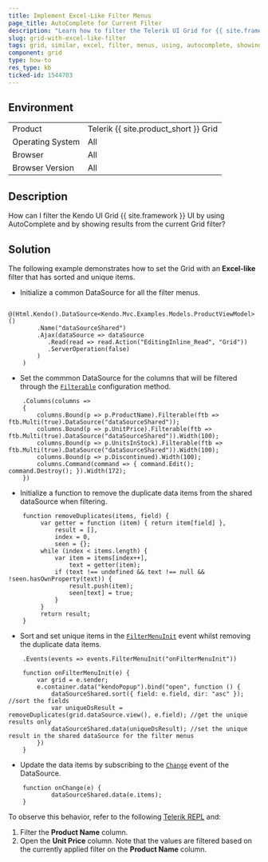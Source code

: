 ```yaml
---
title: Implement Excel-Like Filter Menus
page_title: AutoComplete for Current Filter
description: "Learn how to filter the Telerik UI Grid for {{ site.framework }} by using AutoComplete and by showing results from the current Grid filter."
slug: grid-with-excel-like-filter
tags: grid, similar, excel, filter, menus, using, autocomplete, showing, results, current, filtering
component: grid
type: how-to
res_type: kb
ticked-id: 1544703
---
```


## Environment

<table>
 <tr>
  <td>Product</td>
  <td>Telerik {{ site.product_short }} Grid</td>
 </tr>
 <tr>
  <td>Operating System</td>
  <td>All</td>
 </tr>
 <tr>
  <td>Browser</td>
  <td>All</td>
 </tr>
 <tr>
  <td>Browser Version</td>
  <td>All</td>
 </tr>
</table>

## Description

How can I filter the Kendo UI Grid {{ site.framework }} UI by using AutoComplete and by showing results from the current Grid filter?

## Solution

The following example demonstrates how to set the Grid with an **Excel-like** filter that has sorted and unique items.

* Initialize a common DataSource for all the filter menus.

```
    @(Html.Kendo().DataSource<Kendo.Mvc.Examples.Models.ProductViewModel>()
        .Name("dataSourceShared")
        .Ajax(dataSource => dataSource
           .Read(read => read.Action("EditingInline_Read", "Grid"))
           .ServerOperation(false)
        )
    )
```
* Set the commmon DataSource for the columns that will be filtered through the [`Filterable`](https://docs.telerik.com/aspnet-core/api/Kendo.Mvc.UI.Fluent/GridBoundColumnFilterableBuilder#kendomvcuifluentgridboundcolumnfilterablebuilder) configuration method.

```
    .Columns(columns =>
    {
        columns.Bound(p => p.ProductName).Filterable(ftb => ftb.Multi(true).DataSource("dataSourceShared"));
        columns.Bound(p => p.UnitPrice).Filterable(ftb => ftb.Multi(true).DataSource("dataSourceShared")).Width(100);
        columns.Bound(p => p.UnitsInStock).Filterable(ftb => ftb.Multi(true).DataSource("dataSourceShared")).Width(100);
        columns.Bound(p => p.Discontinued).Width(100);
        columns.Command(command => { command.Edit(); command.Destroy(); }).Width(172);
    })
```
* Initialize a function to remove the duplicate data items from the shared dataSource when filtering.

```
    function removeDuplicates(items, field) {
         var getter = function (item) { return item[field] },
             result = [],
             index = 0,
             seen = {};
         while (index < items.length) {
             var item = items[index++],
                 text = getter(item);
             if (text !== undefined && text !== null && !seen.hasOwnProperty(text)) {
                 result.push(item);
                 seen[text] = true;
             }
         }
         return result;
    }
```
* Sort and set unique items in the [`FilterMenuInit`](https://docs.telerik.com/aspnet-core/api/Kendo.Mvc.UI.Fluent/GridEventBuilder#filtermenuinitsystemstring) event whilst removing the duplicate data items.

```
    .Events(events => events.FilterMenuInit("onFilterMenuInit"))
    
    function onFilterMenuInit(e) {
        var grid = e.sender;
        e.container.data("kendoPopup").bind("open", function () {
            dataSourceShared.sort({ field: e.field, dir: "asc" }); //sort the fields
            var uniqueDsResult = removeDuplicates(grid.dataSource.view(), e.field); //get the unique results only
            dataSourceShared.data(uniqueDsResult); //set the unique result in the shared dataSource for the filter menus
        })
    }
```
* Update the data items by subscribing to the [`Change`](https://docs.telerik.com/aspnet-core/api/Kendo.Mvc.UI.Fluent/DataSourceEventBuilder#changesystemstring) event of the DataSource.
```
    function onChange(e) {
            dataSourceShared.data(e.items);
    }
```
To observe this behavior, refer to the following [Telerik REPL](https://netcorerepl.telerik.com/wvPmkPvy30Ei9kbn39) and:

1. Filter the **Product Name** column.
2. Open the **Unit Price** column. Note that the values are filtered based on the currently applied filter on the **Product Name** column.
